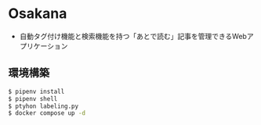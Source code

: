 # Osakana

- 自動タグ付け機能と検索機能を持つ「あとで読む」記事を管理できるWebアプリケーション

## 環境構築

```bash
$ pipenv install
$ pipenv shell
$ ptyhon labeling.py
$ docker compose up -d
```
